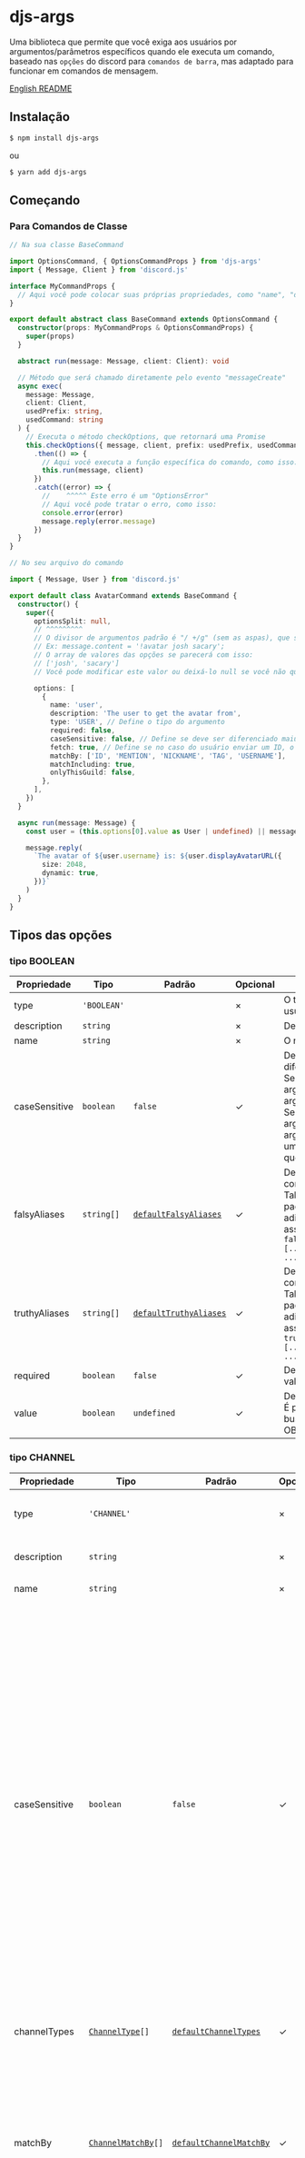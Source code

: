 # djs-args

Uma biblioteca que permite que você exiga aos usuários por argumentos/parâmetros específicos quando ele executa um comando, baseado nas `opções` do discord para `comandos de barra`, mas adaptado para funcionar em comandos de mensagem.

[English README](/README.md)

## Instalação

```bash
$ npm install djs-args
```

ou

```bash
$ yarn add djs-args
```

## Começando

### Para Comandos de Classe

```ts
// Na sua classe BaseCommand

import OptionsCommand, { OptionsCommandProps } from 'djs-args'
import { Message, Client } from 'discord.js'

interface MyCommandProps {
  // Aqui você pode colocar suas próprias propriedades, como "name", "description", etc.
}

export default abstract class BaseCommand extends OptionsCommand {
  constructor(props: MyCommandProps & OptionsCommandProps) {
    super(props)
  }

  abstract run(message: Message, client: Client): void

  // Método que será chamado diretamente pelo evento "messageCreate"
  async exec(
    message: Message,
    client: Client,
    usedPrefix: string,
    usedCommand: string
  ) {
    // Executa o método checkOptions, que retornará uma Promise
    this.checkOptions({ message, client, prefix: usedPrefix, usedCommand })
      .then(() => {
        // Aqui você executa a função específica do comando, como isso:
        this.run(message, client)
      })
      .catch((error) => {
        //    ^^^^^ Este erro é um "OptionsError"
        // Aqui você pode tratar o erro, como isso:
        console.error(error)
        message.reply(error.message)
      })
  }
}
```

```ts
// No seu arquivo do comando

import { Message, User } from 'discord.js'

export default class AvatarCommand extends BaseCommand {
  constructor() {
    super({
      optionsSplit: null,
      // ^^^^^^^^^
      // O divisor de argumentos padrão é "/ +/g" (sem as aspas), que significa que todo o conteúdo da mensagem do usuário depois do prefixo e nome do comando será dividido a cada um ou mais espaços em branco.
      // Ex: message.content = '!avatar josh sacary';
      // O array de valores das opções se parecerá com isso:
      // ['josh', 'sacary']
      // Você pode modificar este valor ou deixá-lo null se você não quiser dividir os argumentos (neste caso, seu comando só poderá pedir uma única opção).

      options: [
        {
          name: 'user',
          description: 'The user to get the avatar from',
          type: 'USER', // Define o tipo do argumento
          required: false,
          caseSensitive: false, // Define se deve ser diferenciado maiúsculas de minúsculas
          fetch: true, // Define se no caso do usuário enviar um ID, o bot deverá dar fetch desse ID em todo o Discord ou buscar esse ID apenas nos usuários que o bot tem acesso
          matchBy: ['ID', 'MENTION', 'NICKNAME', 'TAG', 'USERNAME'],
          matchIncluding: true,
          onlyThisGuild: false,
        },
      ],
    })
  }

  async run(message: Message) {
    const user = (this.options[0].value as User | undefined) || message.author

    message.reply(
      `The avatar of ${user.username} is: ${user.displayAvatarURL({
        size: 2048,
        dynamic: true,
      })}`
    )
  }
}
```

## Tipos das opções

### tipo BOOLEAN

| Propriedade   | Tipo        | Padrão                                                     | Opcional | Descrição                                                                                                                                                                                                                                                                                                                                                                                                |
| ------------- | ----------- | ---------------------------------------------------------- | -------- | -------------------------------------------------------------------------------------------------------------------------------------------------------------------------------------------------------------------------------------------------------------------------------------------------------------------------------------------------------------------------------------------------------- |
| type          | `'BOOLEAN'` |                                                            | &times;  | O tipo da opção que você deseja que o usuário digite                                                                                                                                                                                                                                                                                                                                                     |
| description   | `string`    |                                                            | &times;  | Descrição do que a opção significa                                                                                                                                                                                                                                                                                                                                                                       |
| name          | `string`    |                                                            | &times;  | O nome da opção                                                                                                                                                                                                                                                                                                                                                                                          |
| caseSensitive | `boolean`   | `false`                                                    | &check;  | Define se o que o usuário digitar deve diferenciar maiúsculas de minúsculas.<br>Se definido como `caseSensitive: false`, o argumento `True` será considerado um argumento válido e de valor verdadeiro.<br>Se definido como `caseSensitive: true`, o argumento `True` será considerado um argumento inválido (a não ser que exista um aliase igual a `True`) e retornará um erro que poderá ser tratado. |
| falsyAliases  | `string[]`  | <code>[defaultFalsyAliases](#defaultFalsyAliases)</code>   | &check;  | Define os valores que serão considerados como `false` se o usuário os digitar.<br>Talvez você não queira deixar os valores padrão para trás, então você pode adicionar novos sem perder os padrões assim:<br>`falsyAliases: [...OptionsCommand.defaultFalsyAliases, ...newFalsyAliases]`                                                                                                                 |
| truthyAliases | `string[]`  | <code>[defaultTruthyAliases](#defaultTruthyAliases)</code> | &check;  | Define os valores que serão considerados como `true` se o usuário os digitar.<br>Talvez você não queira deixar os valores padrão para trás, então você pode adicionar novos sem perder os padrões assim:<br>`truthyAliases: [...OptionsCommand.defaultTruthyAliases, ...newTruthyAliases]`                                                                                                               |
| required      | `boolean`   | `false`                                                    | &check;  | Define se o usuário precisa colocar algum valor para essa opção.                                                                                                                                                                                                                                                                                                                                         |
| value         | `boolean`   | `undefined`                                                | &check;  | Define um valor default para a opção.<br>É por meio dessa propriedade que você buscará o valor que o usuário digitou.<br>OBS: Não funciona se `required: true`                                                                                                                                                                                                                                           |

### tipo CHANNEL

| Propriedade    | Tipo                                             | Padrão                                                       | Opcional | Descrição                                                                                                                                                                                                                                                                                                                                                                                                                                                                      |
| -------------- | ------------------------------------------------ | ------------------------------------------------------------ | -------- | ------------------------------------------------------------------------------------------------------------------------------------------------------------------------------------------------------------------------------------------------------------------------------------------------------------------------------------------------------------------------------------------------------------------------------------------------------------------------------ |
| type           | `'CHANNEL'`                                      |                                                              | &times;  | O tipo da opção que você deseja que o usuário digite                                                                                                                                                                                                                                                                                                                                                                                                                           |
| description    | `string`                                         |                                                              | &times;  | Descrição do que a opção significa                                                                                                                                                                                                                                                                                                                                                                                                                                             |
| name           | `string`                                         |                                                              | &times;  | O nome da opção                                                                                                                                                                                                                                                                                                                                                                                                                                                                |
| caseSensitive  | `boolean`                                        | `false`                                                      | &check;  | Define se o que o usuário digitar deve diferenciar maiúsculas de minúsculas quando seu input for considerado o nome de um canal.<br>Se definido como `caseSensitive: false`, o argumento `GENERAL` pode ser considerado igual ao nome de algum canal que seja `general`, `General`, etc...<br>Se definido como `caseSensitive: true`, o argumento `GENERAL` só irá dar "match" com algum canal que se chame exatamente `GENERAL` (ou que o inclua, se `matchIncluding: true`). |
| channelTypes   | <code>[ChannelType](#ChannelType)[]</code>       | <code>[defaultChannelTypes](#defaultChannelTypes)</code>     | &check;  | Array com os tipos de canal que o bot deve aceitar.                                                                                                                                                                                                                                                                                                                                                                                                                            |
| matchBy        | <code>[ChannelMatchBy](#ChannelMatchBy)[]</code> | <code>[defaultChannelMatchBy](#defaultChannelMatchBy)</code> | &check;  | Array com os métodos que o bot usará para encontrar o canal digitado pelo usuário.<br>Exemplo, se nesse array não estiver incluso o nome `'ID'`, e o usuário digitar o ID de um canal, ele não será encontrado pelo bot.                                                                                                                                                                                                                                                       |
| matchIncluding | `boolean`                                        | `false`                                                      | &check;  | Define se o bot deve considerar uma correspondência válida caso o input do usuário esteja contido no nome de um canal.<br>Exemplo, o input do usuário foi `general`, mas o nome do canal é `general-conversation`, caso `matchIncluding: true`, o bot retornará o canal `general-conversation`, mas se `matchIncluding: false`, o bot não retornará canal algum.                                                                                                               |
| onlyThisGuild  | `boolean`                                        | `false`                                                      | &check;  | Define se o bot deve buscar correspondência apenas em canais do próprio servidor em que o comando foi utilizado.<br>Caso seja definido como `onlyThisGuild: false` o bot buscará por uma correspondência em qualquer servidor que ele estiver.                                                                                                                                                                                                                                 |
| required       | `boolean`                                        | `false`                                                      | &check;  | Define se o usuário precisa colocar algum valor para essa opção.                                                                                                                                                                                                                                                                                                                                                                                                               |
| value          | `Channel`                                        | `undefined`                                                  | &check;  | Define um valor default para a opção.<br>É por meio dessa propriedade que você buscará o valor que o usuário digitou.<br>OBS: Não funciona se `required: true`                                                                                                                                                                                                                                                                                                                 |

### tipo INTEGER

_<span class="important-obs-text">OBS: Números escritos com separação de milhar não são considerados válidos.</span>_

_<span class="important-obs-text">OBS2: O tipo INTEGER aceita números inteiros positivos e negativos de até 15 dígitos. Se precisa que o usuário digite um valor fora desses limites, talvez deva escolher o tipo NUMBER ([ver OBSERVAÇÕES do tipo NUMBER](#tipo-NUMBER)), ou em último caso, usar o tipo STRING e tratar como valor numérico internamente.</span>_

| Propriedade   | Tipo                                                                                           | Padrão             | Opcional | Descrição                                                                                                                                                                                                                                                                                                                                                                                                                                     |
| ------------- | ---------------------------------------------------------------------------------------------- | ------------------ | -------- | --------------------------------------------------------------------------------------------------------------------------------------------------------------------------------------------------------------------------------------------------------------------------------------------------------------------------------------------------------------------------------------------------------------------------------------------- |
| type          | `'INTEGER'`                                                                                    |                    | &times;  | O tipo da opção que você deseja que o usuário digite                                                                                                                                                                                                                                                                                                                                                                                          |
| description   | `string`                                                                                       |                    | &times;  | Descrição do que a opção significa                                                                                                                                                                                                                                                                                                                                                                                                            |
| name          | `string`                                                                                       |                    | &times;  | O nome da opção                                                                                                                                                                                                                                                                                                                                                                                                                               |
| caseSensitive | `boolean`                                                                                      | `false`            | &check;  | Define se o que o usuário digitar deve diferenciar maiúsculas de minúsculas.<br>**OBS: _Válido apenas para quando_** `choices !== undefined`.                                                                                                                                                                                                                                                                                                 |
| choices       | <code>[ApplicationCommandOptionNumeralChoice](#ApplicationCommandOptionNumeralChoice)[]</code> | `undefined`        | &check;  | Um array de alternativas que o usuário pode escolher.<br>Caso alguma alternativa seja definida, só será aceito o input do usuário caso ele corresponda com o `name` ou `value` da alternativa.                                                                                                                                                                                                                                                |
| required      | `boolean`                                                                                      | `false`            | &check;  | Define se o usuário precisa colocar algum valor para essa opção.                                                                                                                                                                                                                                                                                                                                                                              |
| resolver      | `(value: number) => any`                                                                       | `(value) => value` | &check;  | Função que recebe como parâmetro o argumento do usuário já formatado para número inteiro e deve retornar qualquer coisa.<br>Essa função só será executada ao fim da validação do argumento do usuário, ou seja, quando ele for garantidamente um número e inteiro.<br>O valor retornado por essa função será setado na propriedade `value` da opção, caso não seja definida uma função `resolver`, será setado o valor que o usuário digitou. |
| value         | `number`                                                                                       | `undefined`        | &check;  | Define um valor default para a opção.<br>É por meio dessa propriedade que você buscará o valor que o usuário digitou.<br>OBS: Não funciona se `required: true`                                                                                                                                                                                                                                                                                |

### tipo MENTIONABLE

| Propriedade | Tipo                                                 | Padrão                                                           | Opcional | Descrição                                                                                                                                                      |
| ----------- | ---------------------------------------------------- | ---------------------------------------------------------------- | -------- | -------------------------------------------------------------------------------------------------------------------------------------------------------------- |
| type        | `'MENTIONABLE'`                                      |                                                                  | &times;  | O tipo da opção que você deseja que o usuário digite                                                                                                           |
| description | `string`                                             |                                                                  | &times;  | Descrição do que a opção significa                                                                                                                             |
| name        | `string`                                             |                                                                  | &times;  | O nome da opção                                                                                                                                                |
| canBe       | <code>[MentionableCanBe](#MentionableCanBe)[]</code> | <code>[defaultMentionableCanBe](#defaultMentionableCanBe)</code> | &check;  | Um array com as classes que serão aceitas como mencionável.<br>Essas classes podem ser importadas diretamente de `'djs-args'`.                                 |
| required    | `boolean`                                            | `false`                                                          | &check;  | Define se o usuário precisa colocar algum valor para essa opção.                                                                                               |
| value       | <code>[MentionableValue](#MentionableValue)</code>   | `undefined`                                                      | &check;  | Define um valor default para a opção.<br>É por meio dessa propriedade que você buscará o valor que o usuário digitou.<br>OBS: Não funciona se `required: true` |

### tipo NUMBER

_<span class="important-obs-text">OBS: O tipo NUMBER aceita como separador decimal os caracteres `.` (ponto) e `,` (vírgula).</span>_

_<span class="important-obs-text">OBS2: Números escritos com separação de milhar não são considerados válidos.</span>_

_<span class="important-obs-text">OBS3: O tipo NUMBER aceita números positivos e negativos de até 10 dígitos antes da vírgula/ponto e até 5 dígitos depois da vírgula/ponto. Se precisa que o usuário digite um valor fora desses limites, talvez deva escolher o tipo INTEGER ([ver OBSERVAÇÕES do tipo INTEGER](#tipo-INTEGER)), ou em último caso, usar o tipo STRING e tratar como valor numérico internamente.</span>_

| Propriedade   | Tipo                                                                                           | Padrão             | Opcional | Descrição                                                                                                                                                                                                                                                                                                                                                                                                                   |
| ------------- | ---------------------------------------------------------------------------------------------- | ------------------ | -------- | --------------------------------------------------------------------------------------------------------------------------------------------------------------------------------------------------------------------------------------------------------------------------------------------------------------------------------------------------------------------------------------------------------------------------- |
| type          | `'NUMBER'`                                                                                     |                    | &times;  | O tipo da opção que você deseja que o usuário digite                                                                                                                                                                                                                                                                                                                                                                        |
| description   | `string`                                                                                       |                    | &times;  | Descrição do que a opção significa                                                                                                                                                                                                                                                                                                                                                                                          |
| name          | `string`                                                                                       |                    | &times;  | O nome da opção                                                                                                                                                                                                                                                                                                                                                                                                             |
| caseSensitive | `boolean`                                                                                      | `false`            | &check;  | Define se o que o usuário digitar deve diferenciar maiúsculas de minúsculas.<br>**OBS: _Válido apenas para quando_** `choices !== undefined`.                                                                                                                                                                                                                                                                               |
| choices       | <code>[ApplicationCommandOptionNumeralChoice](#ApplicationCommandOptionNumeralChoice)[]</code> | `undefined`        | &check;  | Um array de alternativas que o usuário pode escolher.<br>Caso alguma alternativa seja definida, só será aceito o input do usuário caso ele corresponda com o `name` ou `value` da alternativa.                                                                                                                                                                                                                              |
| required      | `boolean`                                                                                      | `false`            | &check;  | Define se o usuário precisa colocar algum valor para essa opção.                                                                                                                                                                                                                                                                                                                                                            |
| resolver      | `(value: number) => any`                                                                       | `(value) => value` | &check;  | Função que recebe como parâmetro o argumento do usuário já formatado para número e deve retornar qualquer coisa.<br>Essa função só será executada ao fim da validação do argumento do usuário, ou seja, quando ele for garantidamente um número.<br>O valor retornado por essa função será setado na propriedade `value` da opção, caso não seja definida uma função `resolver`, será setado o valor que o usuário digitou. |
| value         | `number`                                                                                       | `undefined`        | &check;  | Define um valor default para a opção.<br>É por meio dessa propriedade que você buscará o valor que o usuário digitou.<br>OBS: Não funciona se `required: true`                                                                                                                                                                                                                                                              |

### tipo ROLE

| Propriedade    | Tipo                                       | Padrão                                                 | Opcional | Descrição                                                                                                                                                                                                                                                                                                                                                                                                                                                                 |
| -------------- | ------------------------------------------ | ------------------------------------------------------ | -------- | ------------------------------------------------------------------------------------------------------------------------------------------------------------------------------------------------------------------------------------------------------------------------------------------------------------------------------------------------------------------------------------------------------------------------------------------------------------------------- |
| type           | `'ROLE'`                                   |                                                        | &times;  | O tipo da opção que você deseja que o usuário digite                                                                                                                                                                                                                                                                                                                                                                                                                      |
| description    | `string`                                   |                                                        | &times;  | Descrição do que a opção significa                                                                                                                                                                                                                                                                                                                                                                                                                                        |
| name           | `string`                                   |                                                        | &times;  | O nome da opção                                                                                                                                                                                                                                                                                                                                                                                                                                                           |
| caseSensitive  | `boolean`                                  | `false`                                                | &check;  | Define se o que o usuário digitar deve diferenciar maiúsculas de minúsculas quando seu input for considerado o nome de um cargo.<br>Se definido como `caseSensitive: false`, o argumento `MEMBRO` pode ser considerado igual ao nome de algum cargo que seja `membro`, `Membro`, etc...<br>Se definido como `caseSensitive: true`, o argumento `MEMBRO` só irá dar "match" com algum cargo que se chame exatamente `MEMBRO` (ou que o inclua, se `matchIncluding: true`). |
| matchBy        | <code>[RoleMatchBy](#RoleMatchBy)[]</code> | <code>[defaultRoleMatchBy](#defaultRoleMatchBy)</code> | &check;  | Array com os métodos que o bot usará para encontrar o cargo digitado pelo usuário.<br>Exemplo, se nesse array não estiver incluso o nome `'ID'`, e o usuário digitar o ID de um cargo, ele não será encontrado pelo bot.                                                                                                                                                                                                                                                  |
| matchIncluding | `boolean`                                  | `false`                                                | &check;  | Define se o bot deve considerar uma correspondência válida caso o input do usuário esteja contido no nome de um cargo.<br>Exemplo, o input do usuário foi `membro`, mas o nome do cargo é `membros`, caso `matchIncluding: true`, o bot retornará o cargo `membros`, mas se `matchIncluding: false`, o bot não retornará cargo algum.                                                                                                                                     |
| required       | `boolean`                                  | `false`                                                | &check;  | Define se o usuário precisa colocar algum valor para essa opção.                                                                                                                                                                                                                                                                                                                                                                                                          |
| value          | `Role`                                     | `undefined`                                            | &check;  | Define um valor default para a opção.<br>É por meio dessa propriedade que você buscará o valor que o usuário digitou.<br>OBS: Não funciona se `required: true`                                                                                                                                                                                                                                                                                                            |

### tipo STRING

| Propriedade   | Tipo                                                                                         | Padrão             | Opcional | Descrição                                                                                                                                                                                                                                                                                                                                        |
| ------------- | -------------------------------------------------------------------------------------------- | ------------------ | -------- | ------------------------------------------------------------------------------------------------------------------------------------------------------------------------------------------------------------------------------------------------------------------------------------------------------------------------------------------------ |
| type          | `'STRING'`                                                                                   |                    | &times;  | O tipo da opção que você deseja que o usuário digite                                                                                                                                                                                                                                                                                             |
| description   | `string`                                                                                     |                    | &times;  | Descrição do que a opção significa                                                                                                                                                                                                                                                                                                               |
| name          | `string`                                                                                     |                    | &times;  | O nome da opção                                                                                                                                                                                                                                                                                                                                  |
| caseSensitive | `boolean`                                                                                    | `false`            | &check;  | Define se o que o usuário digitar deve diferenciar maiúsculas de minúsculas.<br>**OBS: _Válido apenas para quando_** `choices !== undefined`.                                                                                                                                                                                                    |
| choices       | <code>[ApplicationCommandOptionStringChoice](#ApplicationCommandOptionStringChoice)[]</code> | `undefined`        | &check;  | Um array de alternativas que o usuário pode escolher.<br>Caso alguma alternativa seja definida, só será aceito o input do usuário caso ele corresponda com o `name` ou `value` da alternativa.                                                                                                                                                   |
| required      | `boolean`                                                                                    | `false`            | &check;  | Define se o usuário precisa colocar algum valor para essa opção.                                                                                                                                                                                                                                                                                 |
| resolver      | `(value: string) => any`                                                                     | `(value) => value` | &check;  | Função que recebe como parâmetro o argumento do usuário e deve retornar qualquer coisa.<br>Essa função só será executada ao fim da validação do argumento do usuário.<br>O valor retornado por essa função será setado na propriedade `value` da opção, caso não seja definida uma função `resolver`, será setado o valor que o usuário digitou. |
| value         | `string`                                                                                     | `undefined`        | &check;  | Define um valor default para a opção.<br>É por meio dessa propriedade que você buscará o valor que o usuário digitou.<br>OBS: Não funciona se `required: true`                                                                                                                                                                                   |

### tipo USER

| Propriedade    | Tipo                                       | Padrão                                                 | Opcional | Descrição                                                                                                                                                                                                                                                                                                                                                                                                                                                                                                                                      |
| -------------- | ------------------------------------------ | ------------------------------------------------------ | -------- | ---------------------------------------------------------------------------------------------------------------------------------------------------------------------------------------------------------------------------------------------------------------------------------------------------------------------------------------------------------------------------------------------------------------------------------------------------------------------------------------------------------------------------------------------- |
| type           | `'USER'`                                   |                                                        | &times;  | O tipo da opção que você deseja que o usuário digite                                                                                                                                                                                                                                                                                                                                                                                                                                                                                           |
| description    | `string`                                   |                                                        | &times;  | Descrição do que a opção significa                                                                                                                                                                                                                                                                                                                                                                                                                                                                                                             |
| name           | `string`                                   |                                                        | &times;  | O nome da opção                                                                                                                                                                                                                                                                                                                                                                                                                                                                                                                                |
| caseSensitive  | `boolean`                                  | `false`                                                | &check;  | Define se o que o usuário digitar deve diferenciar maiúsculas de minúsculas quando seu input for considerado o username, tag ou nickname de um usuário discord.<br>Se definido como `caseSensitive: false`, o argumento `JOHN` pode corresponder a um usuário que tenha o username do discord igual a `john` ou `John`, etc...<br>Se definido como `caseSensitive: true`, o argumento `JOHN` só irá dar "match" com algum usuário que possua username, tag ou nickname exatamente igual a `JOHN` (ou que o inclua, se `matchIncluding: true`). |
| fetch          | `boolean`                                  | `false`                                                | &check;  | Define se quando o usuário enviar um ID do discord, o bot deve buscar um usuário correspondente a esse ID em todo o Discord ou apenas nos usuários do bot                                                                                                                                                                                                                                                                                                                                                                                      |
| matchBy        | <code>[UserMatchBy](#UserMatchBy)[]</code> | <code>[defaultUserMatchBy](#defaultUserMatchBy)</code> | &check;  | Array com os métodos que o bot usará para encontrar o usuário digitado.<br>Exemplo, se nesse array não estiver incluso o nome `'ID'`, e o usuário digitar o ID de um outro usuário (ou dele mesmo), ele não será encontrado pelo bot.                                                                                                                                                                                                                                                                                                          |
| matchIncluding | `boolean`                                  | `false`                                                | &check;  | Define se o bot deve considerar uma correspondência válida caso o input esteja contido no username, tag ou nickname de um usuário.<br>Exemplo, o input do usuário foi `john`, mas o username do usuário que ele está citando é `john mickael`, caso `matchIncluding: true`, o bot retornará o usuário `john mickael`, mas se `matchIncluding: false`, o bot não retornará usuário algum.                                                                                                                                                       |
| onlyThisGuild  | `boolean`                                  | `false`                                                | &check;  | Define se o bot deve buscar correspondência apenas para usuários que estão no servidor em que o comando foi utilizado.<br>Caso seja definido como `onlyThisGuild: false` o bot buscará por uma correspondência em qualquer servidor que ele estiver.                                                                                                                                                                                                                                                                                           |
| required       | `boolean`                                  | `false`                                                | &check;  | Define se o usuário precisa colocar algum valor para essa opção.                                                                                                                                                                                                                                                                                                                                                                                                                                                                               |
| value          | `User`                                     | `undefined`                                            | &check;  | Define um valor default para a opção.<br>É por meio dessa propriedade que você buscará o valor que o usuário digitou.<br>OBS: Não funciona se `required: true`                                                                                                                                                                                                                                                                                                                                                                                 |

## Types

#### ChannelType

```ts
| 'GUILD_TEXT'
| 'DM'
| 'GUILD_VOICE'
| 'GROUP_DM'
| 'GUILD_CATEGORY'
| 'GUILD_NEWS'
| 'GUILD_STORE'
| 'UNKNOWN'
| 'GUILD_NEWS_THREAD'
| 'GUILD_PUBLIC_THREAD'
| 'GUILD_PRIVATE_THREAD'
| 'GUILD_STAGE_VOICE'
```

#### ChannelMatchBy

```ts
;'MENTION' | 'NAME' | 'ID'
```

#### RoleMatchBy

```ts
;'MENTION' | 'NAME' | 'ID'
```

#### ApplicationCommandOptionNumeralChoice

```ts
{
  name: string // O nome da alternativa de escolha
  value: number // O valor da alternativa (esse valor que será setado na propriedade "value" da opção caso o usuário escolha essa alternativa)
}
```

#### ApplicationCommandOptionStringChoice

```ts
{
  name: string // O nome da alternativa de escolha
  value: string // O valor da alternativa (esse valor que será setado na propriedade "value" da opção caso o usuário escolha essa alternativa)
}
```

#### MentionableCanBe

```ts
;typeof User | typeof Role | typeof GuildMember
```

#### MentionableValue

```ts
;User | Role | GuildMember
```

#### UserMatchBy

```ts
;'MENTION' | 'ID' | 'USERNAME' | 'NICKNAME' | 'TAG'
```

## Variáveis

#### defaultTruthyAliases

```js
;['true', 't', '1', 'y', 'yes', 'sim', 's', 'verdadeiro']
```

#### defaultFalsyAliases

```js
;['false', 'f', '0', 'n', 'no', 'nao', 'não', 'falso']
```

#### defaultChannelTypes

```js
;[
  'DM',
  'GROUP_DM',
  'GUILD_CATEGORY',
  'GUILD_NEWS',
  'GUILD_NEWS_THREAD',
  'GUILD_PRIVATE_THREAD',
  'GUILD_PUBLIC_THREAD',
  'GUILD_STAGE_VOICE',
  'GUILD_STORE',
  'GUILD_TEXT',
  'GUILD_VOICE',
  'UNKNOWN',
]
```

#### defaultChannelMatchBy

```js
;['NAME', 'ID', 'MENTION']
```

#### defaultMentionableCanBe

```js
;[User, Role, GuildMember]
```

#### defaultRoleMatchBy

```js
;['NAME', 'ID', 'MENTION']
```

#### defaultUserMatchBy

```js
;['USERNAME', 'NICKNAME', 'TAG', 'ID', 'MENTION']
```

## Erros

O método `checkOptions` pode retornar um erro caso o usuário deixe de digitar alguma opção obrigatória ou digite algo inválido para alguma opção.
Esses erros são padronizados e você pode a partir deles enviar algum feedback para o usuário.

| Código  | Mensagem                                                                                                                                                                      | Tipo        | Descrição                                                                                                                                                             |
| ------- | ----------------------------------------------------------------------------------------------------------------------------------------------------------------------------- | ----------- | --------------------------------------------------------------------------------------------------------------------------------------------------------------------- |
| `'001'` | `'Invalid value. Does not match any of the aliases'`                                                                                                                          | `'BOOLEAN'` | Quando o valor digitado pelo usuário não está incluso nem no `falsyAliases` nem no `truthyAliases` da opção.                                                          |
| `'002'` | `'Channel not found by MENTION'`                                                                                                                                              | `'CHANNEL'` | Quando o canal mencionado pelo usuário não existe ou foi deletado.                                                                                                    |
| `'003'` | `'Channel not found by ID'`                                                                                                                                                   | `'CHANNEL'` | Quando o ID digitado pelo usuário não é válido ou não pertence a um canal que o bot tem acesso.                                                                       |
| `'004'` | `'Channel not found by NAME'`                                                                                                                                                 | `'CHANNEL'` | Quando o que o usuário digita é considerado o nome de algum canal e mesmo assim o bot não encontra nenhum canal que corresponda com o nome digitado pelo usuário.     |
| `'005'` | `'Channel does not belong to this guild'`                                                                                                                                     | `'CHANNEL'` | Quando o canal digitado pelo usuário existe mas pertente a uma outra guilda que o bot tem acesso.                                                                     |
| `'006'` | <code>'Invalid channel type: <span class="string-variable-brace">{</span><span class="string-variable">channelType</span><span class="string-variable-brace">}</span>'</code> | `'CHANNEL'` | Quando o canal encontrado pelo bot é de um tipo que não é aceito.                                                                                                     |
| `'007'` | `'The channel was not provided'`                                                                                                                                              | `'CHANNEL'` | Quando o valor da opção é obrigatório, mas o usuário não fornece nenhum valor para o canal.                                                                           |
| `'008'` | `'More than one matching channel was found'`                                                                                                                                  | `'CHANNEL'` | Quando o usuário digita um nome de canal que corresponde a mais de um canal.                                                                                          |
| `'009'` | `'Argument does not match any of the choices'`                                                                                                                                | `'STRING'`  | Quando o valor digitado pelo usuário não corresponde a nenhum das alternativas definidas na propriedade `choices`.                                                    |
| `'010'` | `'Providing an argument is required'`                                                                                                                                         | `'STRING'`  | Quando o usuário não fornece nenhum valor para a opção, mas a opção é obrigatória.                                                                                    |
| `'011'` | `'Argument does not match any of the choices'`                                                                                                                                | `'NUMBER'`  | Quando o valor digitado pelo usuário não corresponde a nenhum das alternativas definidas na propriedade `choices`.                                                    |
| `'012'` | `'The number was not provided'`                                                                                                                                               | `'NUMBER'`  | Quando o valor da opção é obrigatório, mas o usuário não fornece nenhum valor para o número.                                                                          |
| `'013'` | `'The value is not a number'`                                                                                                                                                 | `'NUMBER'`  | Quando o valor digitado pelo usuário não é validado como número (não atende à expressão regular `/^-?\d{1,10}([.,]\d{1,5})?$/g`).                                     |
| `'014'` | `'Argument does not match any of the choices'`                                                                                                                                | `'INTEGER'` | Quando o valor digitado pelo usuário não corresponde a nenhum das alternativas definidas na propriedade `choices`.                                                    |
| `'015'` | `'The integer was not provided'`                                                                                                                                              | `'INTEGER'` | Quando o valor da opção é obrigatório, mas o usuário não fornece nenhum valor para o inteiro.                                                                         |
| `'016'` | `'The value is not a integer'`                                                                                                                                                | `'INTEGER'` | Quando o valor digitado pelo usuário não é validado como inteiro (não atende à expressão regular `/^-?\d{1,15}$/g`).                                                  |
| `'017'` | `'User not found by MENTION'`                                                                                                                                                 | `'USER'`    | Quando o usuário mencionado pelo usuário não existe ou foi deletado.                                                                                                  |
| `'018'` | `'User not found by ID'`                                                                                                                                                      | `'USER'`    | Quando o ID digitado pelo usuário é inválido ou não pertence a nenhum usuário que o bot tenha acesso.                                                                 |
| `'019'` | `'User not found by USERNAME-NICKNAME-TAG'`                                                                                                                                   | `'USER'`    | Quando valor digitado pelo usuário é considerado o username ou nickname ou tag de algum usuário e o bot não encontra nenhum usuário correspondente ao valor digitado. |
| `'020'` | `'User is not a guild member'`                                                                                                                                                | `'USER'`    | Quando o usuário encontrado pelo bot não é membro do servidor em que foi utilizado o comando (apenas quando `onlyThisGuild: true`).                                   |
| `'021'` | `'The user was not provided'`                                                                                                                                                 | `'USER'`    | Quando o valor da opção é obrigatório, mas o usuário não fornece nenhum valor para o usuário.                                                                         |

<style>
.string-variable-brace {
  color: #FF79C6;
}
.string-variable {
  color: #82D9EC;
}
.important-obs-text {
  color: #F1E05A;
}
</style>
